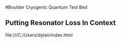 #Boulder Cryogenic Quantum Test Bed 
## Putting Resonator Loss In Context 
file:///C:/Users/dylan/index.html
